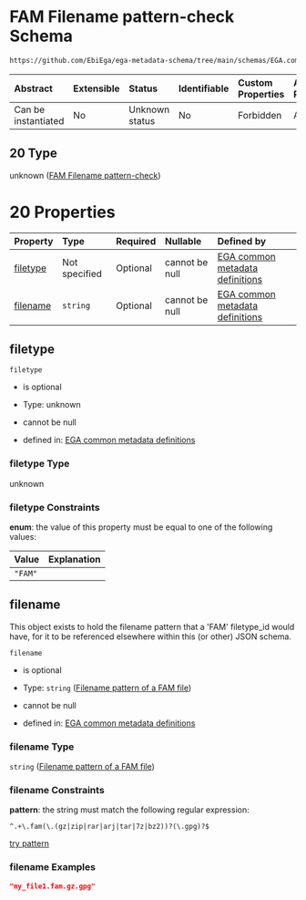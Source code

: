 # FAM Filename pattern-check Schema

```txt
https://github.com/EbiEga/ega-metadata-schema/tree/main/schemas/EGA.common-definitions.json#/definitions/filename-filetype-pattern-check/anyOf/20
```



| Abstract            | Extensible | Status         | Identifiable | Custom Properties | Additional Properties | Access Restrictions | Defined In                                                                                           |
| :------------------ | :--------- | :------------- | :----------- | :---------------- | :-------------------- | :------------------ | :--------------------------------------------------------------------------------------------------- |
| Can be instantiated | No         | Unknown status | No           | Forbidden         | Allowed               | none                | [EGA.common-definitions.json\*](../../../schemas/EGA.common-definitions.json "open original schema") |

## 20 Type

unknown ([FAM Filename pattern-check](ega-12-definitions-check-filetype-checks-based-on-its-filename-anyof-fam-filename-pattern-check.md))

# 20 Properties

| Property              | Type          | Required | Nullable       | Defined by                                                                                                                                                                                                                                                                                                                                              |
| :-------------------- | :------------ | :------- | :------------- | :------------------------------------------------------------------------------------------------------------------------------------------------------------------------------------------------------------------------------------------------------------------------------------------------------------------------------------------------------ |
| [filetype](#filetype) | Not specified | Optional | cannot be null | [EGA common metadata definitions](ega-12-definitions-check-filetype-checks-based-on-its-filename-anyof-fam-filename-pattern-check-properties-filetype.md "https://github.com/EbiEga/ega-metadata-schema/tree/main/schemas/EGA.common-definitions.json#/definitions/filename-filetype-pattern-check/anyOf/20/properties/filetype")                       |
| [filename](#filename) | `string`      | Optional | cannot be null | [EGA common metadata definitions](ega-12-definitions-check-filetype-checks-based-on-its-filename-anyof-fam-filename-pattern-check-properties-filename-pattern-of-a-fam-file.md "https://github.com/EbiEga/ega-metadata-schema/tree/main/schemas/EGA.common-definitions.json#/definitions/filename-filetype-pattern-check/anyOf/20/properties/filename") |

## filetype



`filetype`

* is optional

* Type: unknown

* cannot be null

* defined in: [EGA common metadata definitions](ega-12-definitions-check-filetype-checks-based-on-its-filename-anyof-fam-filename-pattern-check-properties-filetype.md "https://github.com/EbiEga/ega-metadata-schema/tree/main/schemas/EGA.common-definitions.json#/definitions/filename-filetype-pattern-check/anyOf/20/properties/filetype")

### filetype Type

unknown

### filetype Constraints

**enum**: the value of this property must be equal to one of the following values:

| Value   | Explanation |
| :------ | :---------- |
| `"FAM"` |             |

## filename

This object exists to hold the filename pattern that a 'FAM' filetype\_id would have, for it to be referenced elsewhere within this (or other) JSON schema.

`filename`

* is optional

* Type: `string` ([Filename pattern of a FAM file](ega-12-definitions-check-filetype-checks-based-on-its-filename-anyof-fam-filename-pattern-check-properties-filename-pattern-of-a-fam-file.md))

* cannot be null

* defined in: [EGA common metadata definitions](ega-12-definitions-check-filetype-checks-based-on-its-filename-anyof-fam-filename-pattern-check-properties-filename-pattern-of-a-fam-file.md "https://github.com/EbiEga/ega-metadata-schema/tree/main/schemas/EGA.common-definitions.json#/definitions/filename-filetype-pattern-check/anyOf/20/properties/filename")

### filename Type

`string` ([Filename pattern of a FAM file](ega-12-definitions-check-filetype-checks-based-on-its-filename-anyof-fam-filename-pattern-check-properties-filename-pattern-of-a-fam-file.md))

### filename Constraints

**pattern**: the string must match the following regular expression:&#x20;

```regexp
^.+\.fam(\.(gz|zip|rar|arj|tar|7z|bz2))?(\.gpg)?$
```

[try pattern](https://regexr.com/?expression=%5E.%2B%5C.fam\(%5C.\(gz%7Czip%7Crar%7Carj%7Ctar%7C7z%7Cbz2\)\)%3F\(%5C.gpg\)%3F%24 "try regular expression with regexr.com")

### filename Examples

```json
"my_file1.fam.gz.gpg"
```
